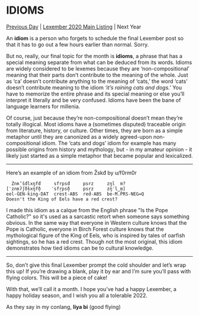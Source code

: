 # IDIOMS
[Previous Day](30) | [Lexember 2020 Main Listing](../../toc_lex21) | Next Year

An **idiom** is a person who forgets to schedule the final Lexember post so that it has to go out a few hours earlier than normal. Sorry.

But no, really, our final topic for the month is **idioms**, a phrase that has a special meaning separate from what can be deduced from its words. Idioms are widely considered to be lexemes because they are ‘non-compositional’ meaning that their parts don’t contribute to the meaning of the whole. Just as ‘ca’ doesn’t contribute anything to the meaning of ‘cats,’ the word ‘cats’ doesn’t contribute meaning to the idiom _‘it’s raining cats and dogs.’_ You have to memorize the entire phrase and its special meaning or else you’ll interpret it literally and be very confused. Idioms have been the bane of language learners for millenia.

Of course, just because they’re non-compositional doesn’t mean they’re totally illogical. Most idioms have a (sometimes disputed) traceable origin from literature, history, or culture. Other times, they are born as a simple metaphor until they are canonized as a widely agreed-upon non-compositional idiom. The ‘cats and dogs’ idiom for example has many possible origins from history and mythology, but - in my amateur opinion - it likely just started as a simple metaphor that became popular and lexicalized.

-----

Here’s an example of an idiom from Žskđ by u/f0rm0r

```
  Znʀ’šđlxŋfđ     sfrpsđ     psrz     zŋl  m?
[ˈznʀ̩ʔʃðɫ̩xŋ̍fð̩    ˈsfr̩psð̩     psr̩z     zŋ̍ˈl‿m̩]
eel-GEN-king-DAT  crest-ABS  red-ABS  be-M.PRS-NEG=Q
Doesn't the King of Eels have a red crest?
```

I made this idiom as a calque from the English phrase "Is the Pope Catholic?" so it's used as a sarcastic retort when someone says something obvious. In the same way that everyone in Western culture knows that the Pope is Catholic, everyone in Birch Forest culture knows that the mythological figure of the King of Eels, who is inspired by tales of oarfish sightings, so he has a red crest. Though not the most original, this idiom demonstrates how tied idioms can be to cultural knowledge.

-----

So, don’t give this final Lexember prompt the cold shoulder and let’s wrap this up! If you’re drawing a blank, play it by ear and I’m sure you’ll pass with flying colors. This will be a piece of cake!

With that, we’ll call it a month. I hope you’ve had a happy Lexember, a happy holiday season, and I wish you all a tolerable 2022.

As they say in my conlang,
**liya bi** (good flying)